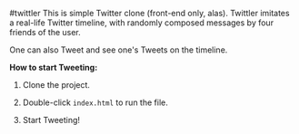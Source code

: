 #twittler
This is simple Twitter clone (front-end only, alas). Twittler imitates a real-life Twitter timeline, with randomly composed messages by four friends of the user.

One can also Tweet and see one's Tweets on the timeline.

**How to start Tweeting:**

1. Clone the project.

2. Double-click `index.html` to run the file.

3. Start Tweeting!